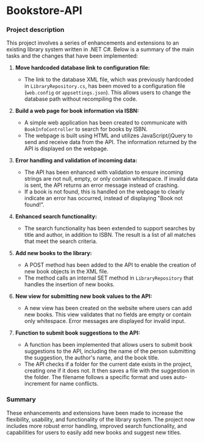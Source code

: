 # Bookstore-API

### Project description
This project involves a series of enhancements and extensions to an existing library system written in .NET C#. Below is a summary of the main tasks and the changes that have been implemented:

1. **Move hardcoded database link to configuration file:**
   - The link to the database XML file, which was previously hardcoded in `LibraryRepository.cs`, has been moved to a configuration file (`web.config` or `appsettings.json`). This allows users to change the database path without recompiling the code.

2. **Build a web page for book information via ISBN:**
   - A simple web application has been created to communicate with `BookInfoController` to search for books by ISBN.
   - The webpage is built using HTML and utilizes JavaScript/jQuery to send and receive data from the API. The information returned by the API is displayed on the webpage.

3. **Error handling and validation of incoming data:**
   - The API has been enhanced with validation to ensure incoming strings are not null, empty, or only contain whitespace. If invalid data is sent, the API returns an error message instead of crashing.
   - If a book is not found, this is handled on the webpage to clearly indicate an error has occurred, instead of displaying "Book not found!".

4. **Enhanced search functionality:**
   - The search functionality has been extended to support searches by title and author, in addition to ISBN. The result is a list of all matches that meet the search criteria.

5. **Add new books to the library:**
   - A POST method has been added to the API to enable the creation of new book objects in the XML file.
   - The method calls an internal SET method in `LibraryRepository` that handles the insertion of new books.

6. **New view for submitting new book values to the API:**
   - A new view has been created on the website where users can add new books. This view validates that no fields are empty or contain only whitespace. Error messages are displayed for invalid input.

7. **Function to submit book suggestions to the API:**
   - A function has been implemented that allows users to submit book suggestions to the API, including the name of the person submitting the suggestion, the author's name, and the book title.
   - The API checks if a folder for the current date exists in the project, creating one if it does not. It then saves a file with the suggestion in the folder. The filename follows a specific format and uses auto-increment for name conflicts.

### Summary
These enhancements and extensions have been made to increase the flexibility, usability, and functionality of the library system. The project now includes more robust error handling, improved search functionality, and capabilities for users to easily add new books and suggest new titles.
